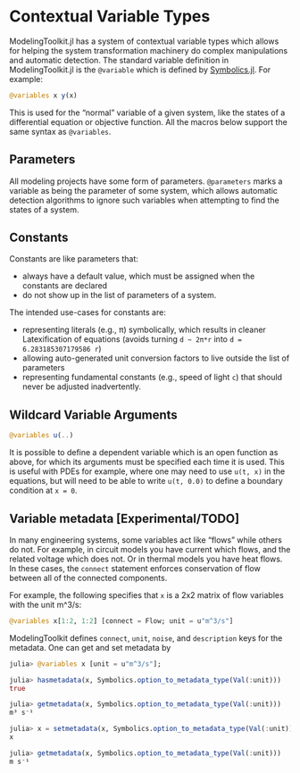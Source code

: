 # Contextual Variable Types

ModelingToolkit.jl has a system of contextual variable types which allows for
helping the system transformation machinery do complex manipulations and
automatic detection. The standard variable definition in ModelingToolkit.jl is
the `@variable` which is defined by
[Symbolics.jl](https://docs.sciml.ai/Symbolics/stable/). For example:

```julia
@variables x y(x)
```

This is used for the “normal” variable of a given system, like the states of a
differential equation or objective function. All the macros below support
the same syntax as `@variables`.

## Parameters

All modeling projects have some form of parameters. `@parameters` marks a variable
as being the parameter of some system, which allows automatic detection algorithms
to ignore such variables when attempting to find the states of a system.

## Constants

Constants are like parameters that:

  - always have a default value, which must be assigned when the constants are
    declared
  - do not show up in the list of parameters of a system.

The intended use-cases for constants are:

  - representing literals (e.g., π) symbolically, which results in cleaner
    Latexification of equations (avoids turning `d ~ 2π*r` into `d = 6.283185307179586 r`)
  - allowing auto-generated unit conversion factors to live outside the list of
    parameters
  - representing fundamental constants (e.g., speed of light `c`) that should never
    be adjusted inadvertently.

## Wildcard Variable Arguments

```julia
@variables u(..)
```

It is possible to define a dependent variable which is an open function as above,
for which its arguments must be specified each time it is used. This is useful with
PDEs for example, where one may need to use `u(t, x)` in the equations, but will
need to be able to write `u(t, 0.0)` to define a boundary condition at `x = 0`.

## Variable metadata [Experimental/TODO]

In many engineering systems, some variables act like “flows” while others do not.
For example, in circuit models you have current which flows, and the related
voltage which does not. Or in thermal models you have heat flows. In these cases,
the `connect` statement enforces conservation of flow between all of the connected
components.

For example, the following specifies that `x` is a 2x2 matrix of flow variables
with the unit m^3/s:

```julia
@variables x[1:2, 1:2] [connect = Flow; unit = u"m^3/s"]
```

ModelingToolkit defines `connect`, `unit`, `noise`, and `description` keys for
the metadata. One can get and set metadata by

```julia
julia> @variables x [unit = u"m^3/s"];

julia> hasmetadata(x, Symbolics.option_to_metadata_type(Val(:unit)))
true

julia> getmetadata(x, Symbolics.option_to_metadata_type(Val(:unit)))
m³ s⁻¹

julia> x = setmetadata(x, Symbolics.option_to_metadata_type(Val(:unit)), u"m/s")
x

julia> getmetadata(x, Symbolics.option_to_metadata_type(Val(:unit)))
m s⁻¹
```
